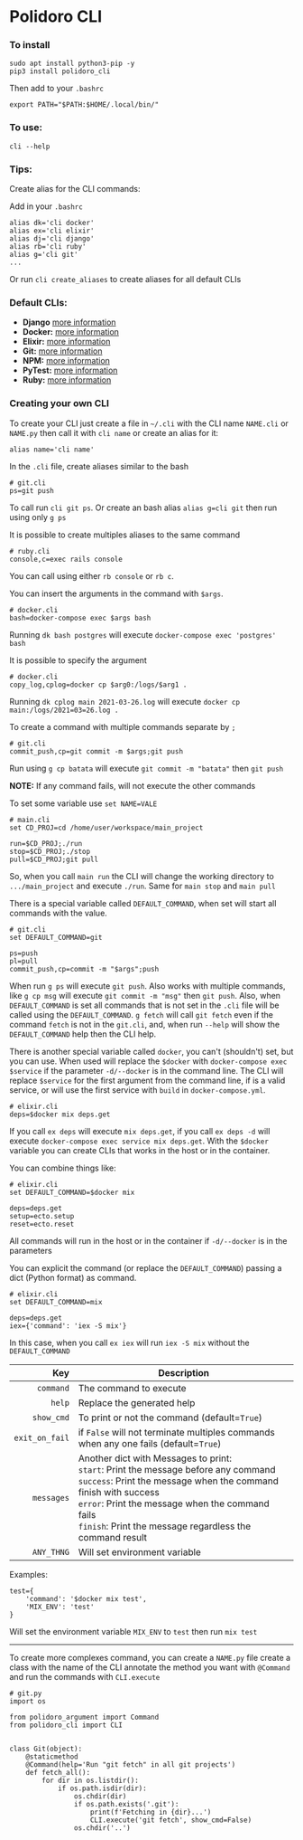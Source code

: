 # Polidoro CLI
### To install

```
sudo apt install python3-pip -y
pip3 install polidoro_cli
```

Then add to your `.bashrc`
```
export PATH="$PATH:$HOME/.local/bin/"
```

### To use:
`cli --help`

### Tips:
Create alias for the CLI commands:

Add in your `.bashrc`
```
alias dk='cli docker'
alias ex='cli elixir'
alias dj='cli django'
alias rb='cli ruby'
alias g='cli git'
...
```
Or run `cli create_aliases` to create aliases for all default CLIs
### Default CLIs:
- **Django** [more information](README_DJANGO.md)
- **Docker:** [more information](README_DOCKER.md)
- **Elixir:** [more information](README_ELIXIR.md)
- **Git:** [more information](README_GIT.md)
- **NPM:** [more information](README_NPM.md)
- **PyTest:** [more information](README_PYTEST.md)
- **Ruby:** [more information](README_RUBY.md)

### Creating your own CLI
To create your CLI just create a file in `~/.cli` with the CLI name `NAME.cli` or `NAME.py` then call it with `cli name` or create an alias for it:
```shell
alias name='cli name'
```
In the `.cli` file, create aliases similar to the bash
```
# git.cli
ps=git push
```
To call run `cli git ps`. Or create an bash alias `alias g=cli git` then run using only `g ps` 

It is possible to create multiples aliases to the same command
```
# ruby.cli
console,c=exec rails console
```
You can call using either `rb console` or `rb c`.

You can insert the arguments in the command with `$args`.
```
# docker.cli
bash=docker-compose exec $args bash
```
Running `dk bash postgres` will execute `docker-compose exec 'postgres' bash`

It is possible to specify the argument
```
# docker.cli
copy_log,cplog=docker cp $arg0:/logs/$arg1 .
```
Running `dk cplog main 2021-03-26.log` will execute `docker cp main:/logs/2021=03=26.log .`


To create a command with multiple commands separate by `;`
```
# git.cli
commit_push,cp=git commit -m $args;git push
```
Run using `g cp batata` will execute `git commit -m "batata"` then `git push`

**NOTE:** If any command fails, will not execute the other commands

To set some variable use `set NAME=VALE`
```
# main.cli
set CD_PROJ=cd /home/user/workspace/main_project

run=$CD_PROJ;./run
stop=$CD_PROJ;./stop
pull=$CD_PROJ;git pull
```
So, when you call `main run` the CLI will change the working directory to `.../main_project` and execute `./run`. 
Same for `main stop` and `main pull` 

There is a special variable called `DEFAULT_COMMAND`, when set will start all commands with the value. 
```
# git.cli
set DEFAULT_COMMAND=git

ps=push
pl=pull
commit_push,cp=commit -m "$args";push
```
When run `g ps` will execute `git push`. Also works with multiple commands, like `g cp msg` will execute 
`git commit -m "msg"` then `git push`. Also, when `DEFAULT_COMMAND` is set all commands that is not set in 
the `.cli` file will be called using the `DEFAULT_COMMAND`. `g fetch` will call `git fetch` even if the command
`fetch` is not in the `git.cli`, and, when run `--help` will show the `DEFAULT_COMMAND` help then the CLI help.

There is another special variable called `docker`, you can't (shouldn't) set, but you can use. When used will 
replace the `$docker` with `docker-compose exec $service` if the parameter `-d/--docker` is in the command line.
The CLI will replace `$service` for the first argument from the command line, if is a valid service,
or will use the first service with `build` in `docker-compose.yml`.

```
# elixir.cli
deps=$docker mix deps.get
```
If you call `ex deps` will execute `mix deps.get`, if you call `ex deps -d` will execute `docker-compose exec service mix deps.get`. 
With the `$docker` variable you can create CLIs that works in the host or in the container.

You can combine things like:
```
# elixir.cli
set DEFAULT_COMMAND=$docker mix

deps=deps.get
setup=ecto.setup
reset=ecto.reset
```
All commands will run in the host or in the container if `-d/--docker` is in the parameters

You can explicit the command (or replace the `DEFAULT_COMMAND`) passing a dict (Python format) as command.
```
# elixir.cli
set DEFAULT_COMMAND=mix

deps=deps.get
iex={'command': 'iex -S mix'}
```
In this case, when you call `ex iex` will run `iex -S mix` without the `DEFAULT_COMMAND`

| Key | Description |
| ---: | --- |
| `command` | The command to execute |
| `help` | Replace the generated help |
| `show_cmd` | To print or not the command (default=`True`) |
| `exit_on_fail` | if `False` will not terminate multiples commands when any one fails (default=`True`) |
| `messages` | Another dict with Messages to print: <br> `start`: Print the message before any command <br> `success`: Print the message when the command finish with success <br> `error`: Print the message when the command fails <br> `finish`: Print the message regardless the command result |
| `ANY_THNG` | Will set environment variable

Examples:
```
test={
    'command': '$docker mix test',
    'MIX_ENV': 'test'
}
```
Will set the environment variable `MIX_ENV` to `test` then run `mix test`


---
To create more complexes command, you can create a `NAME.py` file create a class with the name of the CLI
annotate the method you want with `@Command` and run the commands with `CLI.execute`
```
# git.py
import os

from polidoro_argument import Command
from polidoro_cli import CLI


class Git(object):
    @staticmethod
    @Command(help='Run "git fetch" in all git projects')
    def fetch_all():
        for dir in os.listdir():
            if os.path.isdir(dir):
                os.chdir(dir)
                if os.path.exists('.git'):
                    print(f'Fetching in {dir}...')
                    CLI.execute('git fetch', show_cmd=False)
                os.chdir('..')
```

